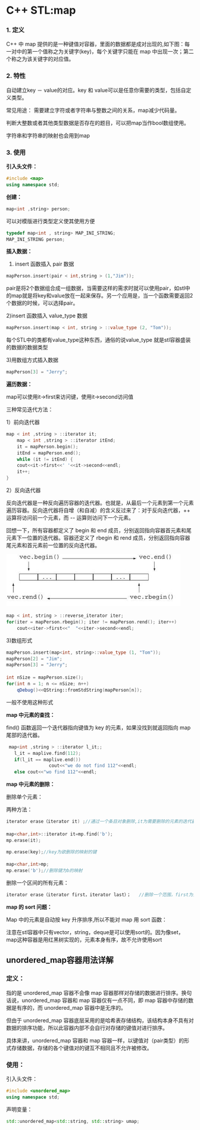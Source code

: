 # C++ STL:map

### 1. 定义

C++ 中 map 提供的是一种键值对容器，里面的数据都是成对出现的,如下图：每一对中的第一个值称之为关键字(key)，每个关键字只能在 map 中出现一次；第二个称之为该关键字的对应值。

### 2. 特性

自动建立key － value的对应。key 和 value可以是任意你需要的类型，包括自定义类型。

常见用途：
需要建立字符或者字符串与整数之间的关系，map减少代码量。

判断大整数或者其他类型数据是否存在的题目，可以把map当作bool数组使用。

字符串和字符串的映射也会用到map

### 3. 使用

**引入头文件：**

```c++
#include <map>
using namespace std;
```

**创建：**

```c++
map<int ,string> person;
```

可以对模版进行类型定义使其使用方便

```c++
typedef map<int , string> MAP_INI_STRING;
MAP_INI_STRING person;
```

**插入数据：**

1) insert 函数插入 pair 数据

```c++
mapPerson.insert(pair < int,string > (1,"Jim"));
```

pair是将2个数据组合成一组数据，当需要这样的需求时就可以使用pair，如stl中的map就是将key和value放在一起来保存。另一个应用是，当一个函数需要返回2个数据的时候，可以选择pair。 

2)insert 函数插入 value_type 数据

```c++
mapPerson.insert(map < int, string > ::value_type (2, "Tom"));
```

每个STL中的类都有value_type这种东西，通俗的说value_type 就是stl容器盛装的数据的数据类型

3)用数组方式插入数据

```c++
mapPerson[3] = "Jerry";
```

**遍历数据：**

map可以使用it->first来访问键，使用it->second访问值

三种常见迭代方法：

1）前向迭代器

```c++
map < int ,string > ::iterator it;
    map < int ,string > ::iterator itEnd;
    it = mapPerson.begin();
    itEnd = mapPerson.end();
    while (it != itEnd) {
	cout<<it->first<<' '<<it->second<<endl;  
	it++;
}
```

2）反向迭代器

反向迭代器是一种反向遍历容器的迭代器。也就是，从最后一个元素到第一个元素遍历容器。反向迭代器将自增（和自减）的含义反过来了：对于反向迭代器，++ 运算将访问前一个元素，而 -- 运算则访问下一个元素。

回想一下，所有容器都定义了 begin 和 end 成员，分别返回指向容器首元素和尾元素下一位置的迭代器。容器还定义了 rbegin 和 rend 成员，分别返回指向容器尾元素和首元素前一位置的反向迭代器。

![](./pictures/1.jpg)

```c++
map < int, string > ::reverse_iterator iter;  
for(iter = mapPerson.rbegin(); iter != mapPerson.rend(); iter++) 
	cout<<iter->first<<"  "<<iter->second<<endl;  
```

3)数组形式

```c++
mapPerson.insert(map<int, string>::value_type (1, "Tom"));
mapPerson[2] = "Jim";
mapPerson[3] = "Jerry";

int nSize = mapPerson.size();
for(int n = 1; n <= nSize; n++)
	qDebug()<<QString::fromStdString(mapPerson[n]);
```

一般不使用这种形式

**map 中元素的查找：**

 find() 函数返回一个迭代器指向键值为 key 的元素，如果没找到就返回指向 map 尾部的迭代器。 

```c++
 map<int ,string > ::iterator l_it;; 
   l_it = maplive.find(112);
   if(l_it == maplive.end())
                cout<<"we do not find 112"<<endl;
   else cout<<"wo find 112"<<endl;
```

**map 中元素的删除：**

删除单个元素：

两种方法：

```c++
iterator erase（iterator it)	;//通过一个条目对象删除,it为需要删除的元素的迭代器

map<char,int>::iterator it=mp.find('b'); 
mp.erase(it);
```

```c++
mp.erase(key);//key为欲删除的映射的键

map<char,int>mp;
mp.erase('b');//删除键为b的映射
```

删除一个区间的所有元素：

```c++
iterator erase（iterator first，iterator last）；	//删除一个范围，first为需要删除的区间的起始迭代器，last是需要删除的区间末尾迭代器的下一个位置
```

**map 的 sort 问题：**

 Map 中的元素是自动按 key 升序排序,所以不能对 map 用 sort 函数：

注意在stl容器中只有vector，string，deque是可以使用sort的。因为像set，map这种容器是用红黑树实现的，元素本身有序，故不允许使用sort

## unordered_map容器用法详解

### 定义：

指的是 unordered_map 容器不会像 map 容器那样对存储的数据进行排序。换句话说，unordered_map 容器和 map 容器仅有一点不同，即 map 容器中存储的数据是有序的，而 unordered_map 容器中是无序的。

但由于 unordered_map 容器底层采用的是哈希表存储结构，该结构本身不具有对数据的排序功能，所以此容器内部不会自行对存储的键值对进行排序。

具体来讲，unordered_map 容器和 map 容器一样，以键值对（pair类型）的形式存储数据，存储的各个键值对的键互不相同且不允许被修改。

### 使用：

引入头文件：

```c++
#include <unordered_map>
using namespace std;
```

声明变量：

```c++
std::unordered_map<std::string, std::string> umap;
```

